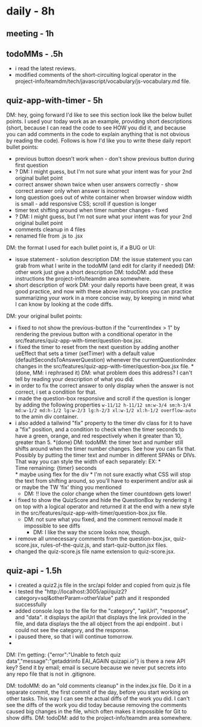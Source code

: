 # daily - 8h

## meeting - 1h

## todoMMs - .5h

* i read the latest reviews.
* modified comments of the short-circuiting logical operator in the project-info/teamdm/tech/javascript/vocabulary/js-vocabulary.md file.

## quiz-app-with-timer - 5h

DM: hey, going forward I'd like to see this section look like the below bullet points. I used your today work as an example, providing short descriptions (short, because I can read the code to see HOW you did it, and because you can add comments in the code to explain anything that is not obvious by reading the code). Follows is how I'd like you to write these daily report bullet points:
* previous button doesn't work when - don't show previous button during first question
* ? DM: I might guess, but I'm not sure what your intent was for your 2nd original bullet point
* correct answer shown twice when user answers correctly - show correct answer only when answer is incorrect
* long question goes out of white container when browser window width is small - add responsive CSS; scroll if question is longer
* timer text shifting around when timer number changes - fixed
* ? DM: I might guess, but I'm not sure what your intent was for your 2nd original bullet point
* comments cleanup in 4 files
* renamed file from .js to .jsx

DM: the format I used for each bullet point is, if a BUG or UI:
* issue statement - solution description
DM: the issue statement you can grab from what I write in the todoMM (and edit for clarity if needed)
DM: other work just give a short description  DM: todoDM: add these instructions the project-info/teamdm area somewhere.
* short description of work
DM: your daily reports have been great, it was good practice, and now with these above instructions you can practice summarizing your work in a more concise way, by keeping in mind what I can know by looking at the code diffs. 

DM: your original bullet points:
* i fixed to not show the previous-button if the "currentIndex > 1" by rendering the previous button with a conditional operator in the src/features/quiz-app-with-timer/question-box.jsx.
* i fixed the timer to reset from the next question by adding another ueEffect that sets a timer (setTimer) with a default value (defaultSecondsToAnswerQuestion) whenever the currentQuestionIndex changes in the src/features/quiz-app-with-timer/question-box.jsx file.
  *(done, MM: i rephrased it) DM: what problem does this address? I can't tell by reading your description of what you did.
* in order to fix the correct answer to only display when the answer is not correct, i set a condition for that.
* i made the question-box responsive and scroll if the question is longer by adding the following properties `w-11/12 h-11/12 sm:w-3/4 sm:h-3/4 md:w-1/2 md:h-1/2 lg:w-2/3 lg:h-2/3 xl:w-1/2 xl:h-1/2 overflow-auto` to the amin div container.
* i also added a tailwind "fix" property to the timer div class for it to have a "fix" position, and a condition to check when the timer seconds to have a green, orange, and red respectively when it greater than 10, greater than 5.
  *(done) DM: todoMM: the timer text and number still shifts around when the timer number changes. See how you can fix that. Possibly by putting the timer text and number in different SPANs or DIVs. That way you can style the width of each separately: EX:
	  * <div><span> Time remaining: </span><span>{timer}</span><span> seconds</span></div>
  	  * maybe using flex for the div 
  	  * I'm not sure exactly what CSS will stop the text from shifting around, so you'll have to experiment and/or ask ai or maybe the TW 'fix' thing you mentioned
  * DM: !! love the color change when the timer countdown gets lower!
* i fixed to show the QuizScore and hide the QuestionBox by rendering it on top with a logical operator and returned it at the end with a new style in the src/features/quiz-app-with-timer/question-box.jsx file.
  * DM: not sure what you fixed, and the comment removal made it impossible to see diffs
	* DM: I like the way the score looks now, though.
* i remove all unnecessary comments from the question-box.jsx, quiz-score.jsx, rules-of-the-quiz.js, and start-quiz-button.jsx files.
* changed the quiz-score.js file name extension to quiz-score.jsx.

## quiz-api - 1.5h

* i created a quiz2.js file in the src/api folder and copied from quiz.js file
* i tested the "http://localhost:3005/api/quiz2?category=sql&otherParam=otherValue" path and it responded successfully
* added console.logs to the file for the "category", "apiUrl", "response", and "data". it displays the apiUrl that displays the link provided in the file, and data displays the the all object from the api endpoint . but i could not see the category, and the response.
* i paused there, so that i will continue tomorrow.
* 
DM: I'm getting:
{"error":"Unable to fetch quiz data","message":"getaddrinfo EAI_AGAIN quizapi.io"}
is there a new API key? Send it by email; email is secure because we never put secrets into any repo file that is not in .gitignore.

DM: todoMM: do an "old comments cleanup" in the index.jsx file. Do it in a separate commit, the first commit of the day, before you start working on other tasks. This way I can see the actual diffs of the work you did. I can't see the diffs of the work you did today because removing the comments caused big changes in the file, which often makes it impossible for Git to show diffs. DM: todoDM: add to the project-info/teamdm area somewhere.



